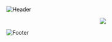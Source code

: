 <!-- HEADER BANNER -->
![Header](https://capsule-render.vercel.app/api?type=waving&height=201&color=gradient&text=From%20Ideas%20to%20Interfaces%20—%20Welcome%20to%20My%20Dev%20World%20&reversal=false&section=header&animation=twinkling&textBg=false&fontSize=30&descSize=0)

<!-- TYPING ANIMATION -->


<!-- SKILL ICONS -->
<p align="center">
  <a href="https://skillicons.dev">
    <img src="https://skillicons.dev/icons?i=git,ae,apple,au,aws,azure,blender,bootstrap,c,cs,cpp,css,dart,discord,dotnet,figma,flutter,github,githubactions,gmail,html,ai,instagram,java,js,linkedin,nodejs,notion,ps,php,pr,py,react,sublime,visualstudio,vscode" />
  </a>
</p>

<!-- FOOTER BANNER -->
![Footer](https://capsule-render.vercel.app/api?type=waving&height=201&color=gradient&text=Thanks%20for%20stopping%20by%20—%20keep%20building%20awesome%20stuff!&reversal=false&section=footer&animation=twinkling&textBg=false&fontSize=30&descSize=0)
